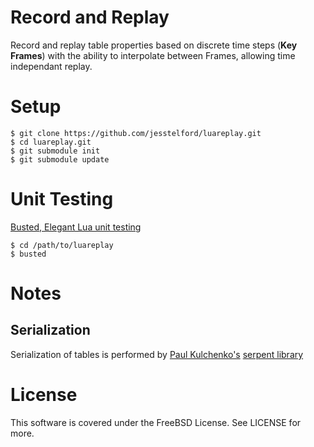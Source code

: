 # Record and Replay

Record and replay table properties based on discrete time steps (__Key Frames__)
with the ability to interpolate between Frames, allowing time independant
replay.

# Setup

    $ git clone https://github.com/jesstelford/luareplay.git
    $ cd luareplay.git
    $ git submodule init
    $ git submodule update

# Unit Testing

[Busted, Elegant Lua unit testing](http://olivinelabs.com/busted/)

    $ cd /path/to/luareplay
    $ busted

# Notes

## Serialization

Serialization of tables is performed by [Paul Kulchenko's](http://notebook.kulchenko.com/) [serpent library](https://github.com/pkulchenko/serpent)

# License

This software is covered under the FreeBSD License. See LICENSE for more.
